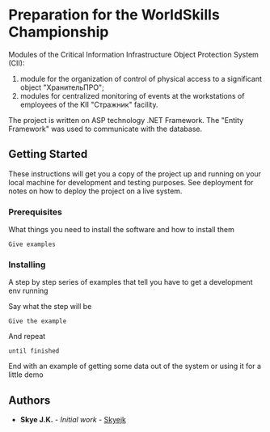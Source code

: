 # Preparation for the WorldSkills Championship

Modules of the Critical Information Infrastructure Object Protection System (CII):

1) module for the organization of control of physical access to a significant object "ХранительПРО";
2) modules for centralized monitoring of events at the workstations of employees of the KII "Стражник" facility.

The project is written on ASP technology .NET Framework.
The "Entity Framework" was used to communicate with the database.

## Getting Started

These instructions will get you a copy of the project up and running on your local machine for development and testing purposes. See deployment for notes on how to deploy the project on a live system.

### Prerequisites

What things you need to install the software and how to install them

```
Give examples
```

### Installing

A step by step series of examples that tell you have to get a development env running

Say what the step will be

```
Give the example
```

And repeat

```
until finished
```

End with an example of getting some data out of the system or using it for a little demo

## Authors

* **Skye J.K.** - *Initial work* - [Skyejk](https://github.com/Skyejk)
